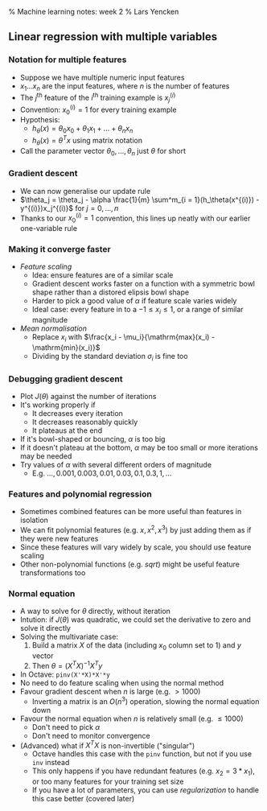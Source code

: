 % Machine learning notes: week 2
% Lars Yencken

## Linear regression with multiple variables

### Notation for multiple features

- Suppose we have multiple numeric input features
- $x_1 \dots x_n$ are the input features, where $n$ is the number of features
- The $j^{\mathrm{th}}$ feature of the $i^{\mathrm{th}}$ training example is $x_j^{(i)}$
- Convention: $x_0^{(i)} = 1$ for every training example
- Hypothesis:
    - $h_\theta(x) = \theta_0 x_0 + \theta_1 x_1 + \dots + \theta_n x_n$
    - $h_\theta(x) = \theta^Tx$ using matrix notation
- Call the parameter vector $\theta_0, \dots, \theta_n$ just $\theta$ for short

### Gradient descent

- We can now generalise our update rule
- $\theta_j = \theta_j - \alpha \frac{1}{m} \sum^m_{i = 1}(h_\theta(x^{(i)}) - y^{(i)})x_j^{(i)}$ for $j = 0, \dots, n$
- Thanks to our $x_0^{(i)} = 1$ convention, this lines up neatly with our earlier one-variable rule

### Making it converge faster

- _Feature scaling_
    - Idea: ensure features are of a similar scale
    - Gradient descent works faster on a function with a symmetric bowl shape rather than a distored elipsis bowl shape
    - Harder to pick a good value of $\alpha$ if feature scale varies widely
    - Ideal case: every feature in to a $-1 \le x_i \le 1$, or a range of similar magnitude
- _Mean normalisation_
    - Replace $x_i$ with $\frac{x_i - \mu_i}{\mathrm{max}(x_i) - \mathrm{min}(x_i)}$
    - Dividing by the standard deviation $\sigma_i$ is fine too

### Debugging gradient descent

- Plot $J(\theta)$ against the number of iterations
- It's working properly if
    - It decreases every iteration
    - It decreases reasonably quickly
    - It plateaus at the end
- If it's bowl-shaped or bouncing, $\alpha$ is too big
- If it doesn't plateau at the bottom, $\alpha$ may be too small or more iterations may be needed
- Try values of $\alpha$ with several different orders of magnitude
    - E.g. $\dots, 0.001, 0.003, 0.01, 0.03, 0.1, 0.3, 1, \dots$

### Features and polynomial regression

- Sometimes combined features can be more useful than features in isolation
- We can fit polynomial features (e.g. $x, x^2, x^3$) by just adding them as if they were new features
- Since these features will vary widely by scale, you should use feature scaling
- Other non-polynomial functions (e.g. _sqrt_) might be useful feature transformations too

### Normal equation

- A way to solve for $\theta$ directly, without iteration
- Intution: if $J(\theta)$ was quadratic, we could set the derivative to zero and solve it directly
- Solving the multivariate case:
    1. Build a matrix $X$ of the data (including $x_0$ column set to 1) and $y$ vector
    2. Then $\theta = (X^TX)^{-1}X^Ty$
- In Octave: `pinv(X'*X)*X'*y`
- No need to do feature scaling when using the normal method
- Favour gradient descent when $n$ is large (e.g. $>1000$)
    - Inverting a matrix is an $O(n^3)$ operation, slowing the normal equation down
- Favour the normal equation when $n$ is relatively small (e.g. $\le 1000$)
    - Don't need to pick $\alpha$
    - Don't need to monitor convergence
- (Advanced) what if $X^TX$ is non-invertible ("singular")
    - Octave handles this case with the `pinv` function, but not if you use `inv` instead
    - This only happens if you have redundant features (e.g. $x_2 = 3*x_1$), or too many features for your training set size
    - If you have a lot of parameters, you can use _regularization_ to handle this case better (covered later)
